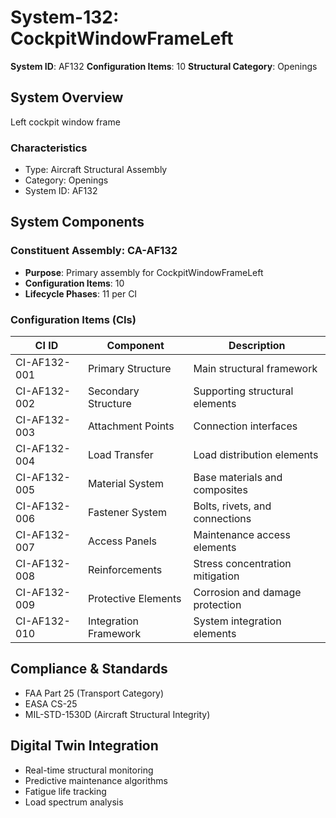 # System-132: CockpitWindowFrameLeft

**System ID**: AF132
**Configuration Items**: 10
**Structural Category**: Openings

## System Overview

Left cockpit window frame

### Characteristics
- Type: Aircraft Structural Assembly
- Category: Openings
- System ID: AF132

## System Components

### Constituent Assembly: CA-AF132
- **Purpose**: Primary assembly for CockpitWindowFrameLeft
- **Configuration Items**: 10
- **Lifecycle Phases**: 11 per CI

### Configuration Items (CIs)

| CI ID | Component | Description |
|-------|-----------|-------------|
| CI-AF132-001 | Primary Structure | Main structural framework |
| CI-AF132-002 | Secondary Structure | Supporting structural elements |
| CI-AF132-003 | Attachment Points | Connection interfaces |
| CI-AF132-004 | Load Transfer | Load distribution elements |
| CI-AF132-005 | Material System | Base materials and composites |
| CI-AF132-006 | Fastener System | Bolts, rivets, and connections |
| CI-AF132-007 | Access Panels | Maintenance access elements |
| CI-AF132-008 | Reinforcements | Stress concentration mitigation |
| CI-AF132-009 | Protective Elements | Corrosion and damage protection |
| CI-AF132-010 | Integration Framework | System integration elements |

## Compliance & Standards
- FAA Part 25 (Transport Category)
- EASA CS-25
- MIL-STD-1530D (Aircraft Structural Integrity)

## Digital Twin Integration
- Real-time structural monitoring
- Predictive maintenance algorithms
- Fatigue life tracking
- Load spectrum analysis
